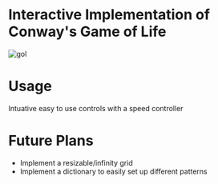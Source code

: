 # Interactive Implementation of Conway's Game of Life
![gol](https://user-images.githubusercontent.com/79027434/131591399-7dee5541-1abb-42c6-86b7-e3f06455a451.png)

# Usage
Intuative easy to use controls with a speed controller
# Future Plans
- Implement a resizable/infinity grid
- Implement a dictionary to easily set up different patterns
